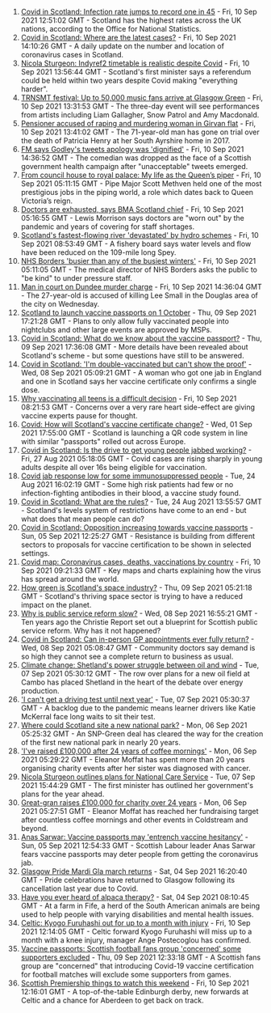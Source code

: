 1. [Covid in Scotland: Infection rate jumps to record one in 45](https://www.bbc.co.uk/news/uk-scotland-58515312?at_medium=RSS&at_campaign=KARANGA) - Fri, 10 Sep 2021 12:51:02 GMT - Scotland has the highest rates across the UK nations, according to the Office for National Statistics.
2. [Covid in Scotland: Where are the latest cases?](https://www.bbc.co.uk/news/uk-scotland-53511877?at_medium=RSS&at_campaign=KARANGA) - Fri, 10 Sep 2021 14:10:26 GMT - A daily update on the number and location of coronavirus cases in Scotland.
3. [Nicola Sturgeon: Indyref2 timetable is realistic despite Covid](https://www.bbc.co.uk/news/uk-scotland-scotland-politics-58517369?at_medium=RSS&at_campaign=KARANGA) - Fri, 10 Sep 2021 13:56:44 GMT - Scotland's first minister says a referendum could be held within two years despite Covid making "everything harder".
4. [TRNSMT festival: Up to 50,000 music fans arrive at Glasgow Green](https://www.bbc.co.uk/news/uk-scotland-glasgow-west-58515511?at_medium=RSS&at_campaign=KARANGA) - Fri, 10 Sep 2021 13:31:53 GMT - The three-day event will see performances from artists including Liam Gallagher, Snow Patrol and Amy Macdonald.
5. [Pensioner accused of raping and murdering woman in Girvan flat](https://www.bbc.co.uk/news/uk-scotland-glasgow-west-58519299?at_medium=RSS&at_campaign=KARANGA) - Fri, 10 Sep 2021 13:41:02 GMT - The 71-year-old man has gone on trial over the death of Patricia Henry at her South Ayrshire home in 2017.
6. [FM says Godley's tweets apology was 'dignified'](https://www.bbc.co.uk/news/uk-scotland-scotland-politics-58513670?at_medium=RSS&at_campaign=KARANGA) - Fri, 10 Sep 2021 14:36:52 GMT - The comedian was dropped as the face of a Scottish government health campaign after "unacceptable" tweets emerged.
7. [From council house to royal palace: My life as the Queen’s piper](https://www.bbc.co.uk/news/uk-scotland-58476253?at_medium=RSS&at_campaign=KARANGA) - Fri, 10 Sep 2021 05:11:15 GMT - Pipe Major Scott Methven held one of the most prestigious jobs in the piping world, a role which dates back to Queen Victoria’s reign.
8. [Doctors are exhausted, says BMA Scotland chief](https://www.bbc.co.uk/news/uk-scotland-58501199?at_medium=RSS&at_campaign=KARANGA) - Fri, 10 Sep 2021 05:16:55 GMT - Lewis Morrison says doctors are "worn out" by the pandemic and years of covering for staff shortages.
9. [Scotland's fastest-flowing river 'devastated' by hydro schemes](https://www.bbc.co.uk/news/uk-scotland-highlands-islands-58462914?at_medium=RSS&at_campaign=KARANGA) - Fri, 10 Sep 2021 08:53:49 GMT - A fishery board says water levels and flow have been reduced on the 109-mile long Spey.
10. [NHS Borders 'busier than any of the busiest winters'](https://www.bbc.co.uk/news/uk-scotland-south-scotland-58505688?at_medium=RSS&at_campaign=KARANGA) - Fri, 10 Sep 2021 05:11:05 GMT - The medical director of NHS Borders asks the public to "be kind" to under pressure staff.
11. [Man in court on Dundee murder charge](https://www.bbc.co.uk/news/uk-scotland-tayside-central-58514895?at_medium=RSS&at_campaign=KARANGA) - Fri, 10 Sep 2021 14:36:04 GMT - The 27-year-old is accused of killing Lee Small in the Douglas area of the city on Wednesday.
12. [Scotland to launch vaccine passports on 1 October](https://www.bbc.co.uk/news/uk-scotland-scotland-politics-58506013?at_medium=RSS&at_campaign=KARANGA) - Thu, 09 Sep 2021 17:21:28 GMT - Plans to only allow fully vaccinated people into nightclubs and other large events are approved by MSPs.
13. [Covid in Scotland: What do we know about the vaccine passport?](https://www.bbc.co.uk/news/uk-scotland-58422607?at_medium=RSS&at_campaign=KARANGA) - Thu, 09 Sep 2021 17:36:08 GMT - More details have been revealed about Scotland's scheme - but some questions have still to be answered.
14. [Covid in Scotland: 'I'm double-vaccinated but can't show the proof'](https://www.bbc.co.uk/news/uk-scotland-58475922?at_medium=RSS&at_campaign=KARANGA) - Wed, 08 Sep 2021 05:09:21 GMT - A woman who got one jab in England and one in Scotland says her vaccine certificate only confirms a single dose.
15. [Why vaccinating all teens is a difficult decision](https://www.bbc.co.uk/news/health-58423152?at_medium=RSS&at_campaign=KARANGA) - Fri, 10 Sep 2021 08:21:53 GMT - Concerns over a very rare heart side-effect are giving vaccine experts pause for thought.
16. [Covid: How will Scotland's vaccine certificate change?](https://www.bbc.co.uk/news/uk-scotland-57519070?at_medium=RSS&at_campaign=KARANGA) - Wed, 01 Sep 2021 17:55:00 GMT - Scotland is launching a QR code system in line with similar "passports" rolled out across Europe.
17. [Covid in Scotland: Is the drive to get young people jabbed working?](https://www.bbc.co.uk/news/uk-scotland-58342389?at_medium=RSS&at_campaign=KARANGA) - Fri, 27 Aug 2021 05:18:05 GMT - Covid cases are rising sharply in young adults despite all over 16s being eligible for vaccination.
18. [Covid jab response low for some immunosuppressed people](https://www.bbc.co.uk/news/health-58317261?at_medium=RSS&at_campaign=KARANGA) - Tue, 24 Aug 2021 16:02:19 GMT - Some high risk patients had few or no infection-fighting antibodies in their blood, a vaccine study found.
19. [Covid in Scotland: What are the rules?](https://www.bbc.co.uk/news/uk-scotland-53166816?at_medium=RSS&at_campaign=KARANGA) - Tue, 24 Aug 2021 13:55:57 GMT - Scotland's levels system of restrictions have come to an end - but what does that mean people can do?
20. [Covid in Scotland: Opposition increasing towards vaccine passports](https://www.bbc.co.uk/news/uk-scotland-scotland-politics-58453551?at_medium=RSS&at_campaign=KARANGA) - Sun, 05 Sep 2021 12:25:27 GMT - Resistance is building from different sectors to proposals for vaccine certification to be shown in selected settings.
21. [Covid map: Coronavirus cases, deaths, vaccinations by country](https://www.bbc.co.uk/news/world-51235105?at_medium=RSS&at_campaign=KARANGA) - Fri, 10 Sep 2021 09:21:33 GMT - Key maps and charts explaining how the virus has spread around the world.
22. [How green is Scotland's space industry?](https://www.bbc.co.uk/news/uk-scotland-highlands-islands-58190702?at_medium=RSS&at_campaign=KARANGA) - Thu, 09 Sep 2021 05:21:18 GMT - Scotland's thriving space sector is trying to have a reduced impact on the planet.
23. [Why is public service reform slow?](https://www.bbc.co.uk/news/uk-scotland-58490102?at_medium=RSS&at_campaign=KARANGA) - Wed, 08 Sep 2021 16:55:21 GMT - Ten years ago the Christie Report set out a blueprint for Scottish public service reform. Why has it not happened?
24. [Covid in Scotland: Can in-person GP appointments ever fully return?](https://www.bbc.co.uk/news/uk-scotland-58481878?at_medium=RSS&at_campaign=KARANGA) - Wed, 08 Sep 2021 05:08:47 GMT - Community doctors say demand is so high they cannot see a complete return to business as usual.
25. [Climate change: Shetland's power struggle between oil and wind](https://www.bbc.co.uk/news/uk-scotland-58464439?at_medium=RSS&at_campaign=KARANGA) - Tue, 07 Sep 2021 05:30:12 GMT - The row over plans for a new oil field at Cambo has placed Shetland in the heart of the debate over energy production.
26. ['I can't get a driving test until next year'](https://www.bbc.co.uk/news/uk-scotland-58435040?at_medium=RSS&at_campaign=KARANGA) - Tue, 07 Sep 2021 05:30:37 GMT - A backlog due to the pandemic means learner drivers like Katie McKerral face long waits to sit their test.
27. [Where could Scotland site a new national park?](https://www.bbc.co.uk/news/uk-scotland-south-scotland-58400051?at_medium=RSS&at_campaign=KARANGA) - Mon, 06 Sep 2021 05:25:32 GMT - An SNP-Green deal has cleared the way for the creation of the first new national park in nearly 20 years.
28. ['I've raised £100,000 after 24 years of coffee mornings'](https://www.bbc.co.uk/news/uk-scotland-south-scotland-58383506?at_medium=RSS&at_campaign=KARANGA) - Mon, 06 Sep 2021 05:29:22 GMT - Eleanor Moffat has spent more than 20 years organising charity events after her sister was diagnosed with cancer.
29. [Nicola Sturgeon outlines plans for National Care Service](https://www.bbc.co.uk/news/uk-scotland-58480750?at_medium=RSS&at_campaign=KARANGA) - Tue, 07 Sep 2021 15:44:29 GMT - The first minister has outlined her government's plans for the year ahead.
30. [Great-gran raises £100,000 for charity over 24 years](https://www.bbc.co.uk/news/uk-scotland-58440739?at_medium=RSS&at_campaign=KARANGA) - Mon, 06 Sep 2021 05:27:51 GMT - Eleanor Moffat has reached her fundraising target after countless coffee mornings and other events in Coldstream and beyond.
31. [Anas Sarwar: Vaccine passports may 'entrench vaccine hesitancy'](https://www.bbc.co.uk/news/uk-scotland-58455886?at_medium=RSS&at_campaign=KARANGA) - Sun, 05 Sep 2021 12:54:33 GMT - Scottish Labour leader Anas Sarwar fears vaccine passports may deter people from getting the coronavirus jab.
32. [Glasgow Pride Mardi Gla march returns](https://www.bbc.co.uk/news/uk-scotland-58450443?at_medium=RSS&at_campaign=KARANGA) - Sat, 04 Sep 2021 16:20:40 GMT - Pride celebrations have returned to Glasgow following its cancellation last year due to Covid.
33. [Have you ever heard of alpaca therapy?](https://www.bbc.co.uk/news/uk-scotland-58423392?at_medium=RSS&at_campaign=KARANGA) - Sat, 04 Sep 2021 08:10:45 GMT - At a farm in Fife, a herd of the South American animals are being used to help people with varying disabilities and mental health issues.
34. [Celtic: Kyogo Furuhashi out for up to a month with injury](https://www.bbc.co.uk/sport/football/58513391?at_medium=RSS&at_campaign=KARANGA) - Fri, 10 Sep 2021 12:14:05 GMT - Celtic forward Kyogo Furuhashi will miss up to a month with a knee injury, manager Ange Postecoglou has confirmed.
35. [Vaccine passports: Scottish football fans group 'concerned' some supporters excluded](https://www.bbc.co.uk/sport/football/58503213?at_medium=RSS&at_campaign=KARANGA) - Thu, 09 Sep 2021 12:33:18 GMT - A Scottish fans group are "concerned" that introducing Covid-19 vaccine certification for football matches will exclude some supporters from games.
36. [Scottish Premiership things to watch this weekend](https://www.bbc.co.uk/sport/football/58513390?at_medium=RSS&at_campaign=KARANGA) - Fri, 10 Sep 2021 12:16:01 GMT - A top-of-the-table Edinburgh derby, new forwards at Celtic and a chance for Aberdeen to get back on track.
